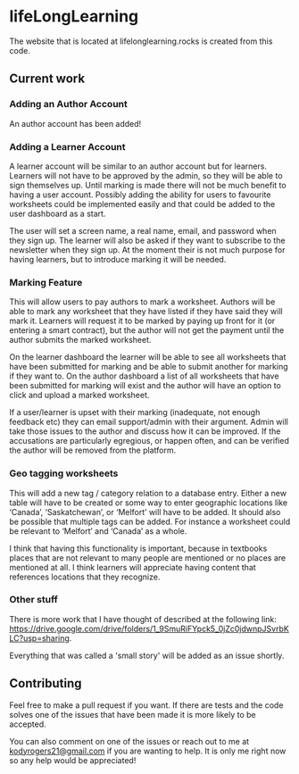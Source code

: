 # lifeLongLearning
The website that is located at lifelonglearning.rocks is created from this code.

## Current work
### Adding an Author Account
An author account has been added!

### Adding a Learner Account
A learner account will be similar to an author account but for learners. Learners will not have to be approved by the admin, so they will be able to sign themselves up. Until marking is made there will not be much benefit to having a user account. Possibly adding the ability for users to favourite worksheets could be implemented easily and that could be added to the user dashboard as a start.

The user will set a screen name, a real name, email, and password when they sign up. The learner will also be asked if they want to subscribe to the newsletter when they sign up. At the moment their is not much purpose for having learners, but to introduce marking it will be needed.

### Marking Feature
This will allow users to pay authors to mark a worksheet. Authors will be able to mark any worksheet that they have listed if they have said they will mark it. Learners will request it to be marked by paying up front for it (or entering a smart contract), but the author will not get the payment until the author submits the marked worksheet.

On the learner dashboard the learner will be able to see all worksheets that have been submitted for marking and be able to submit another for marking if they want to. On the author dashboard a list of all worksheets that have been submitted for marking will exist and the author will have an option to click and upload a marked worksheet.

If a user/learner is upset with their marking (inadequate, not enough feedback etc) they can email support/admin with their argument. Admin will take those issues to the author and discuss how it can be improved. If the accusations are particularly egregious, or happen often, and can be verified the author will be removed from the platform.

### Geo tagging worksheets
This will add a new tag / category relation to a database entry. Either a new table will have to be created or some way to enter geographic locations like ‘Canada’, ‘Saskatchewan’, or ‘Melfort’ will have to be added. It should also be possible that multiple tags can be added. For instance a worksheet could be relevant to ‘Melfort’ and ‘Canada’ as a whole.

I think that having this functionality is important, because in textbooks places that are not relevant to many people are mentioned or no places are mentioned at all. I think learners will appreciate having content that references locations that they recognize.

### Other stuff
There is more work that I have thought of described at the following link: https://drive.google.com/drive/folders/1_9SmuRiFYpck5_0jZc0jdwnpJSvrbKLC?usp=sharing.

Everything that was called a 'small story' will be added as an issue shortly.

## Contributing
Feel free to make a pull request if you want. If there are tests and the code solves one of the issues that have been made it is more likely to be accepted.

You can also comment on one of the issues or reach out to me at kodyrogers21@gmail.com if you are wanting to help. It is only me right now so any help would be appreciated!
